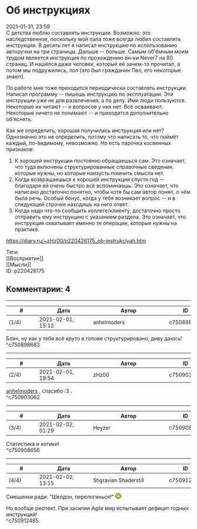 Об инструкциях
==============

  
2021-01-31, 23:59  
 С детства люблю составлять инструкции. Возможно, это наследственное, поскольку мой папа тоже всегда любил составлять инструкции. В десять лет я написал инструкцию по использованию авторучки на три страницы. Дальше -- больше. Самым об'ёмным моим трудом является инструкция по прохождению вн-ки Never7 на 80 страниц. И нашёлся даже человек, который её зачем-то прочитал, а потом мы подружились, лол (это был гражданин Пво, его некоторые знают).   
   
 По работе мне тоже приходится периодически составлять инструкции. Написал программу -- пишешь инструкцию по эксплуатации. Эти инструкции уже не для развлечения, а по делу. Ими люди пользуются. Некоторые их читают -- и вопросов у них нет. Всё осваивают. Некоторые ничего не понимают -- и приходится дополнительно об'яснять.   
   
 Как же определить, хорошая получилась инструкция или нет? Однозначно это не определить, потому что написать то, что поймёт каждый, по-видимому, невозможно. Но есть парочка косвенных признаков:   
 1) К хорошей инструкции постоянно обращаешься сам. Это означает, что туда включены структурированные справочные сведения, которые нужны, но которые наизусть помнить смысла нет.   
 2) Когда возвращаешься к хорошей инструкции спустя год -- благодаря ей очень быстро всё вспоминаешь. Это означает, что написано достаточно понятно, чтобы хотя бы сам автор понял, о чём была речь. Особый бонус, когда у тебя возникает вопрос -- и в следующей строчке находишь на него ответ.   
 3) Когда надо что-то сообщить коллеге/клиенту, достаточно просто отправить ему инструкцию с указанием раздела. Это означает, что инструкция охватывает именно те операции, которые нужны на практике.   
  
<https://diary.ru/~zHz00/p220426175_ob-instrukciyah.htm>  
  
Теги:  
[[Восприятие]]  
[[Мысли]]  
ID: p220426175  


Комментарии: 4
--------------

  


---



|         #         |              Дата              |                     Автор                     |           ID           |
| --- | --- | --- | --- |
| (1/4) | 2021-02-01, 15:12 | anhelmoders | c750898683 |

  
 Блин, ну как у тебя всё круто в голове структурировано, диву даюсь!   
 ^c750898683

---



|         #         |              Дата              |                     Автор                     |           ID           |
| --- | --- | --- | --- |
| (2/4) | 2021-02-01, 19:54 | zHz00 | c750903062 |

  
  [anhelmoders](http://anhelmoders.diary.ru "No plans. Only wonders.")  , спасибо :3 .   
 ^c750903062

---



|         #         |              Дата              |                     Автор                     |           ID           |
| --- | --- | --- | --- |
| (3/4) | 2021-02-02, 01:29 | Heyzer | c750908656 |

  
 Статистика и котики!   
 ^c750908656

---



|         #         |              Дата              |                     Автор                     |           ID           |
| --- | --- | --- | --- |
| (4/4) | 2021-02-02, 13:15 | Stigravian Shaderstill | c750912485 |

  
  Смешинки ради: "Шелдон, перелогинься!" ![:)](pics/3.gif)    
   
 Но вообще респект. При засилии Agile мир испытывает дефицит годных инструкций!   
 ^c750912485